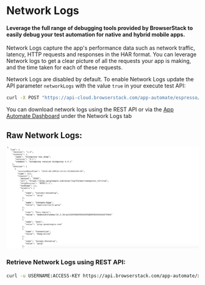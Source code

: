 # Network Logs


#### Leverage the full range of debugging tools provided by BrowserStack to easily debug your test automation for native and hybrid mobile apps.

Network Logs capture the app's performance data such as network traffic, latency, HTTP requests and responses in the HAR format. You can leverage Network logs to get a clear picture of all the requests your app is making, and the time taken for each of these requests. 

Network Logs are disabled by default. To enable Network Logs update the API parameter `networkLogs` with the value `true` in your execute test API:

```bash
curl -X POST "https://api-cloud.browserstack.com/app-automate/espresso/build" -d \ "{\"devices\": [\"Samsung Galaxy S8-7.0\"], \"app\": \"bs://<hashed appid>\", \"deviceLogs\" : true, \"networkLogs\" : true, \"testSuite\": \"bs://<hashed testID>\"}" -H "Content-Type: application/json" -u "USERNAME:ACCESS-KEY"
```



You can download network logs using the REST API or via the [App Automate Dashboard](https://app-automate.browserstack.com/dashboard) under the Network Logs tab


## Raw Network Logs:
![Network Logs](https://github.com/akanksha260991/bs_docs_revamp_content/blob/master/Screenshot%202019-08-30%20at%208.10.45%20PM.png?raw=true "")



### Retrieve Network Logs using REST API:

```bash
curl -u USERNAME:ACCESS-KEY https://api.browserstack.com/app-automate/xcuitest/builds/<build-id>/sessions/tests/<test-id>/networklogs
```

